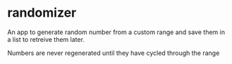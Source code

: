 # randomizer

An app to generate random number from a custom range and save them in a list to retreive them later.

Numbers are never regenerated until they have cycled through the range
